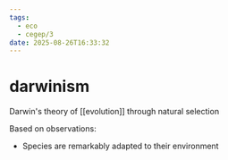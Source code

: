 ```yaml
---
tags:
  - eco
  - cegep/3
date: 2025-08-26T16:33:32
---
```


# darwinism

Darwin's theory of [[evolution]] through natural selection

Based on observations:

- Species are remarkably adapted to their environment